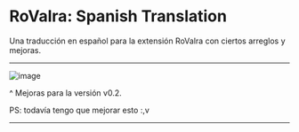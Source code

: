 # RoValra: Spanish Translation
Una traducción en español para la extensión RoValra con ciertos arreglos y mejoras.
___
![image](https://github.com/user-attachments/assets/2f7bc406-8d97-4df8-ad71-b09c8a726b27)

^ Mejoras para la versión v0.2.

PS: todavía tengo que mejorar esto :,v

___

